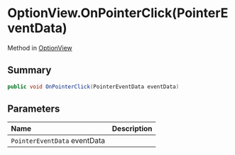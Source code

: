 # OptionView.OnPointerClick(PointerEventData)

Method in [OptionView](api/csharp/yarn.unity.optionview.md)

## Summary



```csharp
public void OnPointerClick(PointerEventData eventData)
```

## Parameters

|Name|Description|
|:---|:---|
|`PointerEventData` eventData||

